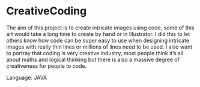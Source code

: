 # CreativeCoding

The aim of this project is to create intricate images using code, some of this art would take a long time to create by hand or in 
Illustrator. I did this to let others know how code can be super easy to use when designing intricate images with really thin lines 
or millions of lines need to be used. I also want to portray that coding is very creative industry, most people think it’s all about 
maths and logical thinking but there is also a massive degree of creativeness for people to code. 

Language: JAVA
